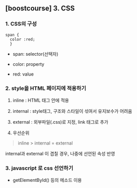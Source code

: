 ## [boostcourse] 3. CSS

### 1. CSS의 구성

```
span {
  color :red;
  }
```

- span: selector(선택자)

- color: property

- red: value

### 2. style을 HTML 페이지에 적용하기

1. inline : HTML 태그 안에 적용

2. internal : style태그, 구조와 스타일이 섞여서 유지보수가 어려움

3. external : 외부파일(.css)로 지정, link 태그로 추가

4. 우선순위

> inline > internal = external

internal과 external 이 겹칠 경우, 나중에 선언된 속성 반영

### 3. javascript 로 css 선언하기

- getElementById() 등의 메소드 이용


